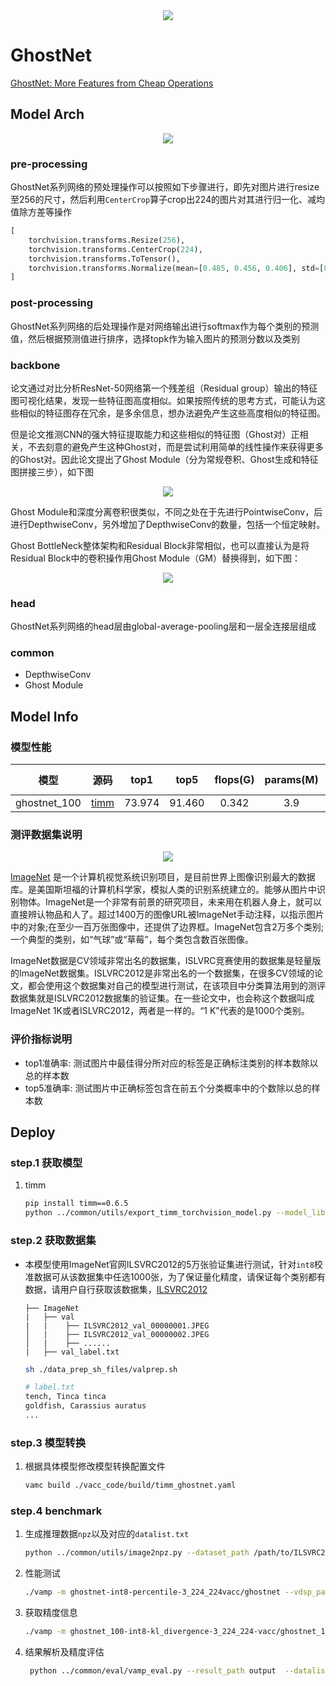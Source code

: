 <div align=center><img src="../../images/ghostnet/flops.png"></div>

# GhostNet

[GhostNet: More Features from Cheap Operations](https://arxiv.org/abs/1911.11907)


## Model Arch

<div align=center><img src="../../images/ghostnet/ghost.png"></div>

### pre-processing

GhostNet系列网络的预处理操作可以按照如下步骤进行，即先对图片进行resize至256的尺寸，然后利用`CenterCrop`算子crop出224的图片对其进行归一化、减均值除方差等操作

```python
[
    torchvision.transforms.Resize(256),
    torchvision.transforms.CenterCrop(224),
    torchvision.transforms.ToTensor(),
    torchvision.transforms.Normalize(mean=[0.485, 0.456, 0.406], std=[0.229, 0.224, 0.225],),
]
```

### post-processing

GhostNet系列网络的后处理操作是对网络输出进行softmax作为每个类别的预测值，然后根据预测值进行排序，选择topk作为输入图片的预测分数以及类别

### backbone

论文通过对比分析ResNet-50网络第一个残差组（Residual group）输出的特征图可视化结果，发现一些特征图高度相似。如果按照传统的思考方式，可能认为这些相似的特征图存在冗余，是多余信息，想办法避免产生这些高度相似的特征图。

但是论文推测CNN的强大特征提取能力和这些相似的特征图（Ghost对）正相关，不去刻意的避免产生这种Ghost对，而是尝试利用简单的线性操作来获得更多的Ghost对。因此论文提出了Ghost Module（分为常规卷积、Ghost生成和特征图拼接三步），如下图

<div align=center><img src="../../images/ghostnet/ghost-module.jpg"></div>

Ghost Module和深度分离卷积很类似，不同之处在于先进行PointwiseConv，后进行DepthwiseConv，另外增加了DepthwiseConv的数量，包括一个恒定映射。

Ghost BottleNeck整体架构和Residual Block非常相似，也可以直接认为是将Residual Block中的卷积操作用Ghost Module（GM）替换得到，如下图：

<div align=center><img src="../../images/ghostnet/ghost-block.png"></div>

### head

GhostNet系列网络的head层由global-average-pooling层和一层全连接层组成

### common

- DepthwiseConv
- Ghost Module

## Model Info

### 模型性能

|     模型     |                                             源码                                              |  top1  |  top5  | flops(G) | params(M) | input size |
| :----------: | :-------------------------------------------------------------------------------------------: | :----: | :----: | :------: | :-------: | :--------: |
| ghostnet_100 | [timm](https://github.com/rwightman/pytorch-image-models/blob/v0.6.5/timm/models/ghostnet.py) | 73.974 | 91.460 |  0.342   |    3.9    |    224     |


### 测评数据集说明

<div align=center><img src="../../images/datasets/imagenet.jpg"></div>

[ImageNet](https://image-net.org) 是一个计算机视觉系统识别项目，是目前世界上图像识别最大的数据库。是美国斯坦福的计算机科学家，模拟人类的识别系统建立的。能够从图片中识别物体。ImageNet是一个非常有前景的研究项目，未来用在机器人身上，就可以直接辨认物品和人了。超过1400万的图像URL被ImageNet手动注释，以指示图片中的对象;在至少一百万张图像中，还提供了边界框。ImageNet包含2万多个类别; 一个典型的类别，如“气球”或“草莓”，每个类包含数百张图像。

ImageNet数据是CV领域非常出名的数据集，ISLVRC竞赛使用的数据集是轻量版的ImageNet数据集。ISLVRC2012是非常出名的一个数据集，在很多CV领域的论文，都会使用这个数据集对自己的模型进行测试，在该项目中分类算法用到的测评数据集就是ISLVRC2012数据集的验证集。在一些论文中，也会称这个数据叫成ImageNet 1K或者ISLVRC2012，两者是一样的。“1 K”代表的是1000个类别。

### 评价指标说明

- top1准确率: 测试图片中最佳得分所对应的标签是正确标注类别的样本数除以总的样本数
- top5准确率: 测试图片中正确标签包含在前五个分类概率中的个数除以总的样本数


## Deploy
### step.1 获取模型
1. timm
    ```bash
    pip install timm==0.6.5
    python ../common/utils/export_timm_torchvision_model.py --model_library timm  --model_name ghostnet_100 --save_dir ./onnx  --size 224 --pretrained_weights xxx.pth
    ```

### step.2 获取数据集
- 本模型使用ImageNet官网ILSVRC2012的5万张验证集进行测试，针对`int8`校准数据可从该数据集中任选1000张，为了保证量化精度，请保证每个类别都有数据，请用户自行获取该数据集，[ILSVRC2012](https://image-net.org/challenges/LSVRC/2012/index.php)

    ```
    ├── ImageNet
    |   ├── val
    |   |    ├── ILSVRC2012_val_00000001.JPEG
    │   |    ├── ILSVRC2012_val_00000002.JPEG
    │   |    ├── ......
    |   ├── val_label.txt
    ```

    ```bash
    sh ./data_prep_sh_files/valprep.sh
    ```

    ```bash
    # label.txt
    tench, Tinca tinca
    goldfish, Carassius auratus
    ...
    ```

### step.3 模型转换
1. 根据具体模型修改模型转换配置文件

   ```bash
   vamc build ./vacc_code/build/timm_ghostnet.yaml
   ```



### step.4 benchmark

1. 生成推理数据`npz`以及对应的`datalist.txt`
    ```bash
    python ../common/utils/image2npz.py --dataset_path /path/to/ILSVRC2012_img_val --target_path  /path/to/input_npz  --text_path npz_datalist.txt
    ```
2. 性能测试
    ```bash
    ./vamp -m ghostnet-int8-percentile-3_224_224vacc/ghostnet --vdsp_params ./vacc_code/vdsp_params/timm-ghostnet-vdsp_params.json  -i 1 -p 1 -b 1
    ```
    
3. 获取精度信息
    ```bash
    ./vamp -m ghostnet_100-int8-kl_divergence-3_224_224-vacc/ghostnet_100 --vdsp_params ./vacc_code/vdsp_params/timm-ghostnet-vdsp_params.json  -i 1 -p 1 -b 1  --datalist npz_datalist.txt --path_output output
    ```
4. 结果解析及精度评估
   ```bash
    python ../common/eval/vamp_eval.py --result_path output  --datalist npz_datalist.txt --label data/label/imagenet.txt
    ```
